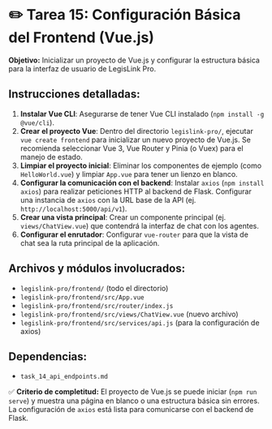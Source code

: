 # ✏️ Tarea 15: Configuración Básica del Frontend (Vue.js)

**Objetivo:** Inicializar un proyecto de Vue.js y configurar la estructura básica para la interfaz de usuario de LegisLink Pro.

## Instrucciones detalladas:
1.  **Instalar Vue CLI**: Asegurarse de tener Vue CLI instalado (`npm install -g @vue/cli`).
2.  **Crear el proyecto Vue**: Dentro del directorio `legislink-pro/`, ejecutar `vue create frontend` para inicializar un nuevo proyecto de Vue.js. Se recomienda seleccionar Vue 3, Vue Router y Pinia (o Vuex) para el manejo de estado.
3.  **Limpiar el proyecto inicial**: Eliminar los componentes de ejemplo (como `HelloWorld.vue`) y limpiar `App.vue` para tener un lienzo en blanco.
4.  **Configurar la comunicación con el backend**: Instalar `axios` (`npm install axios`) para realizar peticiones HTTP al backend de Flask. Configurar una instancia de `axios` con la URL base de la API (ej. `http://localhost:5000/api/v1`).
5.  **Crear una vista principal**: Crear un componente principal (ej. `views/ChatView.vue`) que contendrá la interfaz de chat con los agentes.
6.  **Configurar el enrutador**: Configurar `vue-router` para que la vista de chat sea la ruta principal de la aplicación.

## Archivos y módulos involucrados:
-   `legislink-pro/frontend/` (todo el directorio)
-   `legislink-pro/frontend/src/App.vue`
-   `legislink-pro/frontend/src/router/index.js`
-   `legislink-pro/frontend/src/views/ChatView.vue` (nuevo archivo)
-   `legislink-pro/frontend/src/services/api.js` (para la configuración de axios)

## Dependencias:
-   `task_14_api_endpoints.md`

✅ **Criterio de completitud:** El proyecto de Vue.js se puede iniciar (`npm run serve`) y muestra una página en blanco o una estructura básica sin errores. La configuración de `axios` está lista para comunicarse con el backend de Flask. 